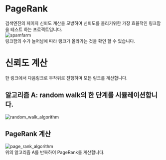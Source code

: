# PageRank
검색엔진의 페이지 신뢰도 계산을 모방하여 신뢰도를 올리기위한 가장 효율적인 링크팜을 테스트 하는 프로젝트입니다.  
![spamfarm](https://user-images.githubusercontent.com/49792776/83967221-7d8e7580-a8fa-11ea-852e-83d2a3700cd5.PNG)  
링크팜의 수가 늘어남에 따라 랭크가 올라가는 것을 확인 할 수 있습니다.  
# 신뢰도 계산
한 링크에서 다음링크로 무작위로 진행하며 모든 링크를 계산합니다.
## 알고리즘 A: random walk의 한 단계를 시뮬레이션합니다.
![random_walk_algorithm](https://user-images.githubusercontent.com/49792776/86797666-e5c3a900-c0aa-11ea-9b7f-6c883d4c3105.JPG)  
## PageRank 계산
![page_rank_algorithm](https://user-images.githubusercontent.com/49792776/86797662-e4927c00-c0aa-11ea-8fda-38a423c7abf4.JPG)  
위의 알고리즘 A를 반복하여 PageRank를 계산합니다.
